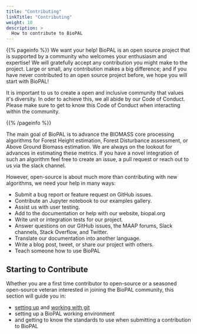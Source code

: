 ```yaml
---
title: "Contributing"
linkTitle: "Contributing"
weight: 10
description: >
  How to contribute to BioPAL
---
```


{{% pageinfo %}}
We want your help! BioPAL is an open source project that is supported by a community who welcomes your enthusiasm and expertise! We will gratefully accept any contribution you might make to the project. Large or small, any contribution makes a big difference; and if you have never contributed to an open source project before, we hope you will start with BioPAL!

It is important to us to create a open and inclusive community that values it's diversity. In oder to achieve this, we all abide by our Code of Conduct. Please make sure to get to know this Code of Conduct when interacting within the community.

{{% /pageinfo %}}

The main goal of BioPAL is to advance the BIOMASS core processing algorithms for Forest Height estimation, Forest Disturbance assessment, or Above Ground Biomass estimation. We are always on the lookout for advances in estimating these metrics. If you have a novel integration of such an algorithm feel free to create an issue, a pull request or reach out to us via the slack channel.

However, open-source is about much more than contributing with new algorithms, we need your help in many ways:

* Submit a bug report or feature request on GitHub issues.
* Contribute an Jupyter notebook to our examples gallery.
* Assist us with user testing.
* Add to the documentation or help with our website, biopal.org
* Write unit or integration tests for our project.
* Answer questions on our GitHub issues, the MAAP forums, Slack channels, Stack Overflow, and Twitter.
* Translate our documentation into another language.
* Write a blog post, tweet, or share our project with others.
* Teach someone how to use BioPAL

## Starting to Contribute

Whether you are a first time contributor to open-source or a seasoned open-source veteran interested in joining the BioPAL community, this section will guide you in:
* [setting up](./Git_tutorial/01_install.md) and [working with git](./Git_tutorial/02_collaborating.md)
* setting up a BioPAL working environment 
* and getting to know the standards to use when submitting a contribution to BioPAL